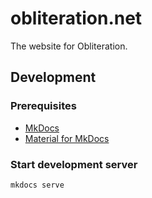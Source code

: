 # obliteration.net

The website for Obliteration.

## Development

### Prerequisites

- [MkDocs](https://www.mkdocs.org)
- [Material for MkDocs](https://squidfunk.github.io/mkdocs-material)

### Start development server

```sh
mkdocs serve
```
